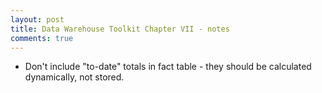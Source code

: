 ```yaml
---
layout: post
title: Data Warehouse Toolkit Chapter VII - notes
comments: true
---
```


* Don't include "to-date" totals in fact table - they should be calculated dynamically, not stored.
